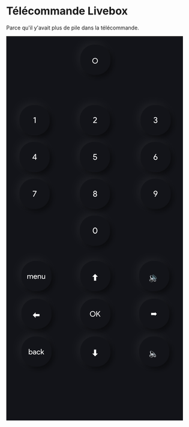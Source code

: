 # Télécommande Livebox

Parce qu'il y'avait plus de pile dans la télécommande.

![screenshot.png](screenshot.png)